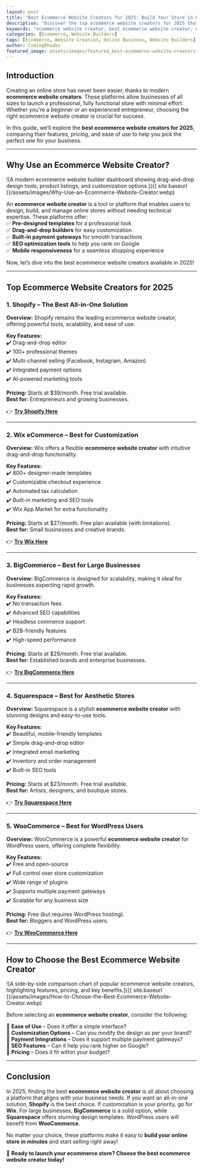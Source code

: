 ```yaml
---
layout: post
title: "Best Ecommerce Website Creators for 2025: Build Your Store in Minutes"
description: "Discover the top ecommerce website creators for 2025 that help you build an online store quickly and efficiently. Compare features, pricing, and benefits to choose the best platform for your business."
keywords: "ecommerce website creator, best ecommerce website creator, ecommerce website builder, online store builder, ecommerce platform 2025"
categories: [Ecommerce, Website Builders]
tags: [Ecommerce, Website Creation, Online Business, Website Builders]
author: CodingRhodes
featured_image: assets/images/featured_best-ecommerce-website-creators-2025.webp
---
```


## Introduction

Creating an online store has never been easier, thanks to modern **ecommerce website creators**. These platforms allow businesses of all sizes to launch a professional, fully functional store with minimal effort. Whether you're a beginner or an experienced entrepreneur, choosing the right ecommerce website creator is crucial for success.

In this guide, we’ll explore the **best ecommerce website creators for 2025**, comparing their features, pricing, and ease of use to help you pick the perfect one for your business.

---

## Why Use an Ecommerce Website Creator?

![A modern ecommerce website builder dashboard showing drag-and-drop design tools, product listings, and customization options.]({{ site.baseurl }}/assets/images/Why-Use-an-Ecommerce-Website-Creator.webp)

An **ecommerce website creator** is a tool or platform that enables users to design, build, and manage online stores without needing technical expertise. These platforms offer:  
✅ **Pre-designed templates** for a professional look  
✅ **Drag-and-drop builders** for easy customization  
✅ **Built-in payment gateways** for smooth transactions  
✅ **SEO optimization tools** to help you rank on Google  
✅ **Mobile responsiveness** for a seamless shopping experience  

Now, let’s dive into the best ecommerce website creators available in 2025!

---

## Top Ecommerce Website Creators for 2025

### 1. **Shopify** – The Best All-in-One Solution

**Overview:** Shopify remains the leading ecommerce website creator, offering powerful tools, scalability, and ease of use.

**Key Features:**  
✔️ Drag-and-drop editor  
✔️ 100+ professional themes  
✔️ Multi-channel selling (Facebook, Instagram, Amazon)  
✔️ Integrated payment options  
✔️ AI-powered marketing tools  

**Pricing:** Starts at $39/month. Free trial available.  
**Best for:** Entrepreneurs and growing businesses.  

👉 **[Try Shopify Here](https://shopify.pxf.io/POrzKR)**

---

### 2. **Wix eCommerce** – Best for Customization

**Overview:** Wix offers a flexible **ecommerce website creator** with intuitive drag-and-drop functionality.

**Key Features:**  
✔️ 800+ designer-made templates  
✔️ Customizable checkout experience  
✔️ Automated tax calculation  
✔️ Built-in marketing and SEO tools  
✔️ Wix App Market for extra functionality  

**Pricing:** Starts at $27/month. Free plan available (with limitations).  
**Best for:** Small businesses and creative brands.  

👉 **[Try Wix Here](https://www.wix.com/ecommerce/website)**

---

### 3. **BigCommerce** – Best for Large Businesses

**Overview:** BigCommerce is designed for scalability, making it ideal for businesses expecting rapid growth.

**Key Features:**  
✔️ No transaction fees  
✔️ Advanced SEO capabilities  
✔️ Headless commerce support  
✔️ B2B-friendly features  
✔️ High-speed performance  

**Pricing:** Starts at $29/month. Free trial available.  
**Best for:** Established brands and enterprise businesses.  

👉 **[Try BigCommerce Here](https://www.bigcommerce.com/)**

---

### 4. **Squarespace** – Best for Aesthetic Stores

**Overview:** Squarespace is a stylish **ecommerce website creator** with stunning designs and easy-to-use tools.

**Key Features:**  
✔️ Beautiful, mobile-friendly templates  
✔️ Simple drag-and-drop editor  
✔️ Integrated email marketing  
✔️ Inventory and order management  
✔️ Built-in SEO tools  

**Pricing:** Starts at $23/month. Free trial available.  
**Best for:** Artists, designers, and boutique stores.  

👉 **[Try Squarespace Here](https://www.squarespace.com/ecommerce)**

---

### 5. **WooCommerce** – Best for WordPress Users

**Overview:** WooCommerce is a powerful **ecommerce website creator** for WordPress users, offering complete flexibility.

**Key Features:**  
✔️ Free and open-source  
✔️ Full control over store customization  
✔️ Wide range of plugins  
✔️ Supports multiple payment gateways  
✔️ Scalable for any business size  

**Pricing:** Free (but requires WordPress hosting).  
**Best for:** Bloggers and WordPress users.  

👉 **[Try WooCommerce Here](https://woocommerce.com/)**

---

## How to Choose the Best Ecommerce Website Creator

![A side-by-side comparison chart of popular ecommerce website creators, highlighting features, pricing, and key benefits.]({{ site.baseurl }}/assets/images/How-to-Choose-the-Best-Ecommerce-Website-Creator.webp)

Before selecting an **ecommerce website creator**, consider the following:

🔹 **Ease of Use** – Does it offer a simple interface?  
🔹 **Customization Options** – Can you modify the design as per your brand?  
🔹 **Payment Integrations** – Does it support multiple payment gateways?  
🔹 **SEO Features** – Can it help you rank higher on Google?  
🔹 **Pricing** – Does it fit within your budget?  

---

## Conclusion

In 2025, finding the best **ecommerce website creator** is all about choosing a platform that aligns with your business needs. If you want an all-in-one solution, **Shopify** is the best choice. If customization is your priority, go for **Wix**. For large businesses, **BigCommerce** is a solid option, while **Squarespace** offers stunning design templates. WordPress users will benefit from **WooCommerce**.

No matter your choice, these platforms make it easy to **build your online store in minutes** and start selling right away!

🚀 **Ready to launch your ecommerce store? Choose the best ecommerce website creator today!**

